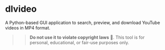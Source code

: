 # dlvideo
A Python-based GUI application to search, preview, and download YouTube videos in MP4 format.

>>  **Do not use it to violate copyright laws** 🚫.
>> This tool is for personal, educational, or fair-use purposes only.

